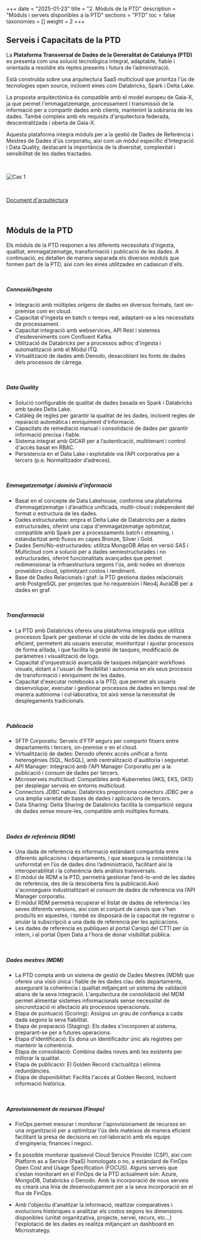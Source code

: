+++
date        = "2025-01-23"
title       = "2. Mòduls de la PTD"
description = "Mòduls i serveis disponibles a la PTD"
sections    = "PTD"
toc         = false
taxonomies  = []
weight      = 2
+++

## Serveis i Capacitats de la PTD

La **Plataforma Transversal de Dades de la Generalitat de Catalunya (PTD)** es presenta com una solució tecnològica integral, adaptable, fiable i orientada a resoldre els reptes presents i futurs de l’administració.

Està construïda sobre una arquitectura SaaS multicloud que prioritza l'ús de tecnologies open source, incloent eines com Databricks, Spark i Delta Lake.

La proposta arquitectònica és compatible amb el model europeu de Gaia-X, ja que permet l'emmagatzematge, processament i transmissió de la informació per a compartir dades amb clients, mantenint la sobirania de les dades. També compleix amb els requisits d'arquitectura federada, descentralitzada i oberta de Gaia-X.

Aquesta plataforma integra mòduls per a la gestió de Dades de Referència i Mestres de Dades d'ús corporatiu, així com un mòdul específic d'Integració i Data Quality, destacant la importància de la diversitat, complexitat i sensibilitat de les dades tractades.

<br>

![Cas 1](/plataformes/ptd/related/PTD/PTD01.png)

<br>

<a href="../related/PDF/PTD_Arquitectura_DT_DAQ_V27.pdf">Document d'arquitectura</a>

<br>

## Mòduls de la PTD

Els mòduls de la PTD responen a les diferents necessitats d’ingesta, qualitat, emmagatzematge, transformació i publicació de les dades. A continuació, es detallen de manera separada els diversos mòduls que formen part de la PTD, així com les eines utilitzades en cadascun d'ells.

<br>

##### **Connexió/Ingesta**

- Integració amb múltiples orígens de dades en diversos formats, tant on-premise com en cloud.
- Capacitat d'ingesta en batch o temps real, adaptant-se a les necessitats de processament.
- Capacitat integració amb webservices, API Rest i sistemes d'esdeveniments com Confluent Kafka.
- Utilització de Databricks per a processos adhoc d'ingesta i automatització amb el Mòdul ITQ.
- Virtualització de dades amb Denodo, desacoblant les fonts de dades dels processos de càrrega. 

<br>

##### **Data Quality**

- Solució configurable de qualitat de dades basada en Spark i Databricks amb taules Delta Lake.
- Catàleg de regles per garantir la qualitat de les dades, incloent regles de reparació automàtica i enriquiment d'informació.
- Capacitats de remediació manual i consolidació de dades per garantir informació precisa i fiable.
- Sistema integrat amb GICAR per a l’autenticació, multitenant i control d'accés basat en RBAC.
- Persistencia en el Data Lake i explotable via l’API corporativa per a tercers (p.e. Normalitzador d’adreces).

<br>

##### **Emmagatzematge i dominis d’informació**

- Basat en el concepte de Data Lakehouse,  conforma una plataforma d’emmagatzematge i d’analítica unificada, mullti-cloud i independent del format o estructura de les dades.
- Dades estructurades: empra el Delta Lake de Databricks per a dades estructurades, oferint una capa d'emmagatzematge optimitzat, compatible amb Spark per a processaments batch i streaming, i estandaritzat amb fluxos en capes Bronze, Silver i Gold.
- Dades Semi/No-estructurades: utilitza MongoDB Atlas en versió SAS i Multicloud com a solució per a dades semiestructurades i no estructurades, oferint funcionalitats avançades que permet redimensionar la infraestructura segons l'ús, amb nodes en diversos proveïdors cloud, optimitzant costos i rendiment.
- Base de Dades Relacionals i graf: la PTD gestiona dades relacionals amb PostgreSQL per projectes que ho requereixin i Neo4j AuraDB per a dades en graf.

<br>

##### **Transformació**

- La PTD amb Databricks ofereix una plataforma integrada que utilitza processos Spark per gestionar el cicle de vida de les dades de manera eficient, permetent als usuaris executar, monitoritzar i ajustar processos de forma aïllada, i que facilita la gestió de tasques, modificació de paràmetres i visualització de logs.
- Capacitat d'orquestració avançada de tasques mitjançant workflows visuals, dotant a l'usuari de flexibilitat i autonomia en els seus procesos de transformació i enriquiment de les dades.
- Capacitat d'executar notebooks a la PTD, que permet als usuaris desenvolupar, executar i gestionar processos de dades en temps real de manera autònoma i col·laborativa, tot això sense la necessitat de desplegaments tradicionals.

<br>

##### **Publicació**

- SFTP Corporatiu: Serveis d'FTP segurs per compartir fitxers entre departaments i tercers, on-premise o en el cloud. 
- Virtualització de dades: Denodo ofereix accés unificat a fonts heterogènies (SQL, NoSQL), amb centralització d'auditoria i seguretat.
- API Manager: Integració amb l'API Manager Corporatiu per a la publicació i consum de dades per tercers.
- Microserveis multicloud: Compatibles amb Kubernetes (AKS, EKS, GKS) per desplegar serveis en entorns multicloud.
- Connectors JDBC natius: Databricks proporciona conectors JDBC per a una àmplia varietat de bases de dades i aplicacions de tercers.
- Data Sharing: Delta Sharing de Databricks facilita la compartició segura de dades sense moure-les, compatible amb múltiples formats.

<br>

##### **Dades de referència (RDM)**

- Una dada de referència és informació estàndard compartida entre diferents aplicacions i departaments, i que assegura la consistència i la uniformitat en l’ús de dades dins l’administració, facilitant així la interoperabilitat i la coherència dels anàlisis transversals.
- El mòdul de RDM a la PTD, permetrà gestionar l’end-to-end de les dades de referència, des de la descoberta fins la publicació.Això s'aconsegueix industrialitzant el consum de dades de referència via l’API Manager corporatiu.
- El mòdul RDM permetrà recuperar el llistat de dades de referència i les seves diferents versions, així com el conjunt de canvis que s'han produïts en aquestes, i també es disposarà de la capacitat de registrar o anular la subscripció a una dada de referencia per les aplicacions.
- Les dades de referencia es publiquen al portal Canigó del CTTI per ús intern, i al portal Open Data a l'hora de donar visibilitat pública.

<br>

##### **Dades mestres (MDM)**

- La PTD compta amb un sistema de gestió de Dades Mestres (MDM) que ofereix una visió única i fiable de les dades clau dels departaments, assegurant la coherència i qualitat mitjançant un sistema de validació abans de la seva integració. L'arquitectura de consolidació del MDM permet alimentar sistemes informacionals sense necessitat de sincronització ni afectació als processos operacionals.
- Etapa de puntuació (Scoring): Assigna un grau de confiança a cada dada segons la seva fiabilitat.
- Etapa de preparació (Staging): Els dades s'incorporen al sistema, preparant-se per a futures operacions.
- Etapa d'identificació: Es dona un identificador únic als registres per mantenir la coherència.
- Etapa de consolidació: Combina dades noves amb les existents per millorar la qualitat.
- Etapa de publicació: El Golden Record s’actualitza i elimina redundàncies.
- Etapa de disponibilitat: Facilita l'accés al Golden Record, incloent informació històrica.

<br>

##### **Aprovisionament de recursos (Finops)**

- FinOps permet mesurar i monitorar l'aprovisionament de recursos en una organització per a optimitzar l'ús dels mateixos de manera eficient facilitant la presa de decisions en col·laboració amb els equips d'enginyeria, finances i negoci.

- És possible monitorar qualsevol Cloud Service Provider (CSP), així com Platform as a Service (PaaS) homologats o no, a estàndard de FinOps Open Cost and Usage Specification (FOCUS). Alguns serveis que s'estan monitorant en el FinOps de la PTD actualment són: Azure, MongoDB, Databricks o Denodo. Amb la incorporació de nous serveis es crearà una línia de desenvolupament per a la seva incorporació en el flux de FinOps.

- Amb l'objectiu d'analitzar la informació, realitzar comparatives i evolucions històriques o analitzar els costos segons les dimensions disponibles (unitat organitzativa, projecte, servei, recurs, etc...) l'explotació de les dades es realitza mitjançant un dashboard en Microstrategy.




